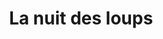 ---
layout: layout_generic
language: fr
season: summer
type: B2B
menu: seminaire
topnav_color_text: 
title: La nuit des loups
permalink: "/fr/seminaires-ete/activites/nuit-des-loups"
meta-title: La nuit des loups
meta-description: Demi journée escalade, via ferrata ou canyoning au choix
image_href: https://res.cloudinary.com/deddrj0yb/image/upload/v1654251642/website/Seminaires/ete/ray-hennessy-9rloii_qmmw-unsplash.jpg
image_alt: escalade de voie naturelle sur la côte d'azur en France
redirection_from:
price: 149
headline: |-
  INEDIT et INOUBLIABLE : 24h avec une meute de loups. Votre guide expert vous expliquer ala comportement à adopter et fera vivre une nuit incroyable que vous raconterai durant de nombreuses années. Un rêve impossible, désormais à votre portée.
page_sections:
- template: 2colTitreTxt
  title: La nuit des loups
  content: |-
    INEDIT et INOUBLIABLE : 24h avec une meute de loups. Votre guide expert vous expliquer ala comportement à adopter et fera vivre une nuit incroyable que vous raconterai durant de nombreuses années. Un rêve impossible, désormais à votre portée.
- template: 4col2imgTxtImg
  title: A partir de <br> 149€ / pers.
  baseline: |-
    Vivre avec une meute de loups le temps d'une nuit. Expérience unique et inoubliable pour vos collaborateurs, partenaires et clients. Tarif tout inclus avec transfert depuis Nice.
  button_more: True
  button:
    text_button: Demander un devis
    alt_button: Bouton d'accès au formulaire de demande de devis pour un séminaire d'entreprise
    href_button: /fr/seminaire-devis/
  ImageLeft:
    image_href: https://res.cloudinary.com/deddrj0yb/image/upload/v1654251651/website/Seminaires/ete/eva-blue-e9hbo4NtKJ0-unsplash.jpg
    alt_href: Une femme passe sur une via ferrata bien équipée et accompagnée
  ImageMiddle:
    image_href: https://res.cloudinary.com/deddrj0yb/image/upload/v1654251644/website/Seminaires/ete/stellarstriked-u6B3EJ6Ry9k-unsplash.jpg
    alt_href: escalade de voie naturelle sur la côte d'azur en France
  ImageRight:
    image_href: https://res.cloudinary.com/deddrj0yb/image/upload/v1654251649/website/Seminaires/ete/darren-welsh-zBU8dMscx4M-unsplash.jpg
    alt_href: Canyoning dans les gorges de l'arrière pays niçois
- template: textarea
  title: Programme de la Nuit des Loups 
  content: |-
    <h3 class="h5">JOUR 1 :</h3>
    <ul>
    <li>Arrivée sur site à partir de 17h30</li>
    <li>Installation dans les gîtes</li>
    <li>Apéritif de bienvenue et explication du comportement à adopter en présence des loups</li>
    <li>Repas "terroir" à la grange</li>
    <li>Départ pour la nuit des loups avec votre guide : rencontre et découverte de la vie de la meute, un moment magique et exceptionnel</li>
    </ul>
    <h3 class="h5">JOUR 2 :</h3>
    <ul>
    <li>Visite guidée</li>
    <li>Buffet campagnard à midi</li>
    </ul>
- template: heroImageFull
  image_href: https://res.cloudinary.com/deddrj0yb/image/upload/v1654251646/website/Seminaires/ete/thomas-bonometti-dtfyRuKG7UY-unsplash.jpg
  gradient: non
  headline:
    title: Se jeter dans la gueule du loup pour une expérience unique !!!
    color: white
  Button1:
    title: Devis à partir de 149€
    link: /fr/seminaire-devis/
  button_2_more: false
---